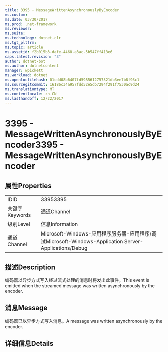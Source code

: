 ```yaml
---
title: 3395 - MessageWrittenAsynchronouslyByEncoder
ms.custom: 
ms.date: 03/30/2017
ms.prod: .net-framework
ms.reviewer: 
ms.suite: 
ms.technology: dotnet-clr
ms.tgt_pltfrm: 
ms.topic: article
ms.assetid: f2b015b3-dafe-4468-a3ac-5b547ff413e6
caps.latest.revision: "3"
author: dotnet-bot
ms.author: dotnetcontent
manager: wpickett
ms.workload: dotnet
ms.openlocfilehash: 01cdd08b6407fd5985612757321db3ee7b8f93c1
ms.sourcegitcommit: 16186c34a957fdd52e5db7294f291f7530ac9d24
ms.translationtype: MT
ms.contentlocale: zh-CN
ms.lasthandoff: 12/22/2017
---
```

# <a name="3395---messagewrittenasynchronouslybyencoder"></a><span data-ttu-id="f7609-102">3395 - MessageWrittenAsynchronouslyByEncoder</span><span class="sxs-lookup"><span data-stu-id="f7609-102">3395 - MessageWrittenAsynchronouslyByEncoder</span></span>
## <a name="properties"></a><span data-ttu-id="f7609-103">属性</span><span class="sxs-lookup"><span data-stu-id="f7609-103">Properties</span></span>  
  
|||  
|-|-|  
|<span data-ttu-id="f7609-104">ID</span><span class="sxs-lookup"><span data-stu-id="f7609-104">ID</span></span>|<span data-ttu-id="f7609-105">3395</span><span class="sxs-lookup"><span data-stu-id="f7609-105">3395</span></span>|  
|<span data-ttu-id="f7609-106">关键字</span><span class="sxs-lookup"><span data-stu-id="f7609-106">Keywords</span></span>|<span data-ttu-id="f7609-107">通道</span><span class="sxs-lookup"><span data-stu-id="f7609-107">Channel</span></span>|  
|<span data-ttu-id="f7609-108">级别</span><span class="sxs-lookup"><span data-stu-id="f7609-108">Level</span></span>|<span data-ttu-id="f7609-109">信息</span><span class="sxs-lookup"><span data-stu-id="f7609-109">Information</span></span>|  
|<span data-ttu-id="f7609-110">通道</span><span class="sxs-lookup"><span data-stu-id="f7609-110">Channel</span></span>|<span data-ttu-id="f7609-111">Microsoft-Windows-应用程序服务器-应用程序/调试</span><span class="sxs-lookup"><span data-stu-id="f7609-111">Microsoft-Windows-Application Server-Applications/Debug</span></span>|  
  
## <a name="description"></a><span data-ttu-id="f7609-112">描述</span><span class="sxs-lookup"><span data-stu-id="f7609-112">Description</span></span>  
 <span data-ttu-id="f7609-113">编码器以异步方式写入经过流式处理的消息时将发出此事件。</span><span class="sxs-lookup"><span data-stu-id="f7609-113">This event is emitted when the streamed message was written asynchronously by the encoder.</span></span>  
  
## <a name="message"></a><span data-ttu-id="f7609-114">消息</span><span class="sxs-lookup"><span data-stu-id="f7609-114">Message</span></span>  
 <span data-ttu-id="f7609-115">编码器已以异步方式写入消息。</span><span class="sxs-lookup"><span data-stu-id="f7609-115">A message was written asynchronously by the encoder.</span></span>  
  
## <a name="details"></a><span data-ttu-id="f7609-116">详细信息</span><span class="sxs-lookup"><span data-stu-id="f7609-116">Details</span></span>
